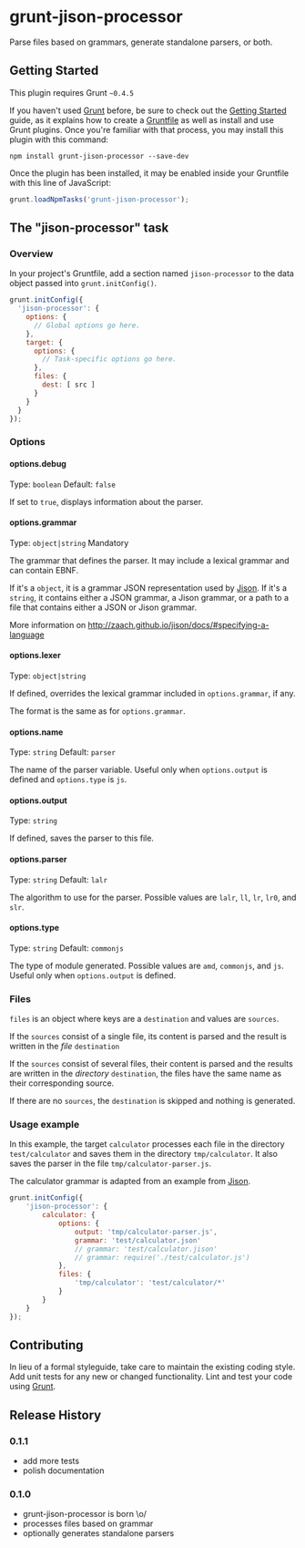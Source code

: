 # grunt-jison-processor

Parse files based on grammars, generate standalone parsers, or both.  

## Getting Started

This plugin requires Grunt `~0.4.5`

If you haven't used [Grunt](http://gruntjs.com/) before, be sure to check out the [Getting Started](http://gruntjs.com/getting-started) guide, as it explains how to create a [Gruntfile](http://gruntjs.com/sample-gruntfile) as well as install and use Grunt plugins. Once you're familiar with that process, you may install this plugin with this command:

```shell
npm install grunt-jison-processor --save-dev
```

Once the plugin has been installed, it may be enabled inside your Gruntfile with this line of JavaScript:

```js
grunt.loadNpmTasks('grunt-jison-processor');
```

## The "jison-processor" task

### Overview

In your project's Gruntfile, add a section named `jison-processor` to the data object passed into `grunt.initConfig()`.

```js
grunt.initConfig({
  'jison-processor': {
    options: {
      // Global options go here.
    },
    target: {
      options: {
        // Task-specific options go here.
      },
      files: {
        dest: [ src ]
      }
    }
  }
});
```

### Options

#### options.debug
Type: `boolean`
Default: `false`

If set to `true`, displays information about the parser.

#### options.grammar
Type: `object|string`
Mandatory

The grammar that defines the parser. It may include a lexical grammar and can contain EBNF.

If it's a `object`, it is a grammar JSON representation used by [Jison](http://zaach.github.io/jison/). If it's a `string`, it contains either a JSON grammar, a Jison grammar, or a path to a file that contains either a JSON or Jison grammar.

More information on <http://zaach.github.io/jison/docs/#specifying-a-language>

#### options.lexer
Type: `object|string`

If defined, overrides the lexical grammar included in `options.grammar`, if any.

The format is the same as for `options.grammar`.

#### options.name
Type: `string`
Default: `parser`

The name of the parser variable. Useful only when `options.output` is defined and `options.type` is `js`.

#### options.output
Type: `string`

If defined, saves the parser to this file.

#### options.parser
Type: `string`
Default: `lalr`

The algorithm to use for the parser. Possible values are `lalr`, `ll`, `lr`, `lr0`, and `slr`.

#### options.type
Type: `string`
Default: `commonjs`

The type of module generated. Possible values are `amd`, `commonjs`, and `js`. Useful only when `options.output` is defined.

### Files

`files` is an object where keys are a `destination` and values are `sources`.

If the `sources` consist of a single file, its content is parsed and the result is written in the _file_ `destination`

If the `sources` consist of several files, their content is parsed and the results are written in the _directory_ `destination`, the files have the same name as their corresponding source.

If there are no `sources`, the `destination` is skipped and nothing is generated.

### Usage example

In this example, the target `calculator` processes each file in the directory `test/calculator` and saves them in the directory `tmp/calculator`. It also saves the parser in the file `tmp/calculator-parser.js`. 

The calculator grammar is adapted from an example from [Jison](https://github.com/zaach/jison). 

```js
grunt.initConfig({
	'jison-processor': {
		calculator: {
			options: {
				output: 'tmp/calculator-parser.js',
				grammar: 'test/calculator.json'
				// grammar: 'test/calculator.jison'
				// grammar: require('./test/calculator.js')
			},
			files: {
				'tmp/calculator': 'test/calculator/*'
			}
		}
	}
});
```

## Contributing

In lieu of a formal styleguide, take care to maintain the existing coding style. Add unit tests for any new or changed functionality. Lint and test your code using [Grunt](http://gruntjs.com/).

## Release History

### 0.1.1

* add more tests
* polish documentation

### 0.1.0

* grunt-jison-processor is born \o/
* processes files based on grammar
* optionally generates standalone parsers
